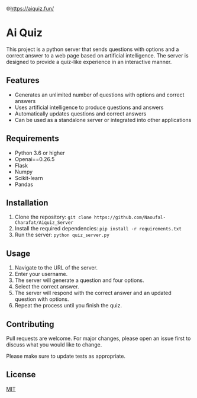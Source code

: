 🌐https://aiquiz.fun/
# Ai Quiz

This project is a python server that sends questions with options and a correct answer to a web page based on artificial intelligence. The server is designed to provide a quiz-like experience in an interactive manner.

## Features

- Generates an unlimited number of questions with options and correct answers
- Uses artificial intelligence to produce questions and answers
- Automatically updates questions and correct answers
- Can be used as a standalone server or integrated into other applications

## Requirements

- Python 3.6 or higher
- Openai==0.26.5
- Flask
- Numpy
- Scikit-learn
- Pandas

## Installation

1. Clone the repository: `git clone https://github.com/Naoufal-Charafat/Aiquiz_Server`
2. Install the required dependencies: `pip install -r requirements.txt`
3. Run the server: `python quiz_server.py`

## Usage

1. Navigate to the URL of the server.
2. Enter your username.
3. The server will generate a question and four options.
4. Select the correct answer.
5. The server will respond with the correct answer and an updated question with options.
6. Repeat the process until you finish the quiz.

## Contributing

Pull requests are welcome. For major changes, please open an issue first to discuss what you would like to change.

Please make sure to update tests as appropriate.

## License

[MIT](https://choosealicense.com/licenses/mit/)

